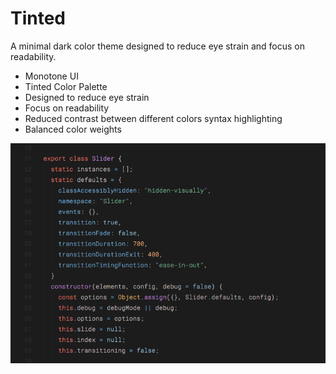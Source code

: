 # Tinted

A minimal dark color theme designed to reduce eye strain and focus on readability.

- Monotone UI
- Tinted Color Palette
- Designed to reduce eye strain
- Focus on readability
- Reduced contrast between different colors syntax highlighting
- Balanced color weights

![Preview of Color Theme](assets/screenshot.png)